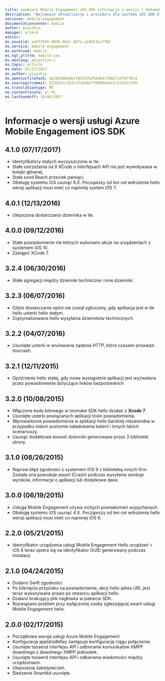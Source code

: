 ```yaml
---
title: aaaAzure Mobile Engagement iOS SDK informacje o wersji | Dokumentacja firmy Microsoft
description: "Najnowsze aktualizacje i procedury dla systemu iOS SDK dla usługi Azure Mobile Engagement"
services: mobile-engagement
documentationcenter: mobile
author: piyushjo
manager: erikre
editor: 
ms.assetid: a43ff0f6-90d5-4b3c-8d7a-a1db21bc776b
ms.service: mobile-engagement
ms.workload: mobile
ms.tgt_pltfrm: mobile-ios
ms.devlang: objective-c
ms.topic: article
ms.date: 07/17/2017
ms.author: piyushjo
ms.openlocfilehash: ae29d200ebb1784357b29edbd1f66b71df0778cd
ms.sourcegitcommit: 523283cc1b3c37c428e77850964dc1c33742c5f0
ms.translationtype: MT
ms.contentlocale: pl-PL
ms.lasthandoff: 10/06/2017
---
```

# <a name="azure-mobile-engagement-ios-sdk-release-notes"></a>Informacje o wersji usługi Azure Mobile Engagement iOS SDK

## <a name="410-07172017"></a>4.1.0 (07/17/2017)
* Identyfikatory stałych wyczyszczone w tle.
* Stałe ostrzeżenia na 9 XCode o interfejsach API nie jest wywoływana w kolejki głównej.
* Stała sond Reach przeciek pamięci.
* Obsługę systemu iOS usunąć 6.X. Począwszy od ten cel wdrożenia hello wersji aplikacji musi mieć co najmniej system iOS 7.

## <a name="401-12132016"></a>4.0.1 (12/13/2016)
* Ulepszona dostarczania dziennika w tle.

## <a name="400-09122016"></a>4.0.0 (09/12/2016)
* Stałe powiadomienie nie których wykonano akcje na urządzeniach z systemem iOS 10.
* Zastąpić XCode 7.

## <a name="324-06302016"></a>3.2.4 (06/30/2016)
* Stałe agregacji między dzienniki techniczne i inne dzienniki.

## <a name="323-06072016"></a>3.2.3 (06/07/2016)
* Gdzie dostarczanie opinii nie został zgłoszony, gdy aplikacja jest w tle hello usterki hello stałym.
* Zoptymalizowane hello wysyłania dzienników technicznych.

## <a name="322-04072016"></a>3.2.2 (04/07/2016)
* Usunięte usterki w anulowania żądania HTTP, która czasami prowadzi toocrash.

## <a name="321-12112015"></a>3.2.1 (12/11/2015)
* Opóźnienie hello stałej, gdy nowe wystąpienie aplikacji jest wyzwalana przez powiadomienie dotyczące linków bezpośrednich

## <a name="320-10082015"></a>3.2.0 (10/08/2015)
* Włączone kodu bitowego w toomake SDK hello działać z **Xcode 7**.
* Usunięte usterki powiązanych aplikacji tooin powiadomienia.
* Wprowadzone powiadomienia w aplikacji hello bardziej niezawodna w przypadku niskim poziomie naładowania baterii i innych takich scenariuszy.
* Usunąć dodatkowe konsoli dzienniki generowane przez 3 biblioteki strony.

## <a name="310-08262015"></a>3.1.0 (08/26/2015)
* Napraw błąd zgodności z systemem iOS 9 z biblioteką innych firm. Została ona powoduje awarii (Crash) podczas wysyłania sonduje wyników, informacje o aplikacji lub dodatkowe dane.

## <a name="300-06192015"></a>3.0.0 (06/19/2015)
* Usługa Mobile Engagement używa cichych powiadomień wypychanych.
* Obsługę systemu iOS usunąć 4.X. Począwszy od ten cel wdrożenia hello wersji aplikacji musi mieć co najmniej iOS 6.

## <a name="220-05212015"></a>2.2.0 (05/21/2015)
* Identyfikator urządzenia usługi Mobile Engagement Hello urządzeń < iOS 6 teraz opiera się na identyfikator GUID generowany podczas instalacji.

## <a name="210-04242015"></a>2.1.0 (04/24/2015)
* Dodano Swift zgodności.
* Po kliknięciu przycisku na powiadomienie, akcji hello adres URL jest teraz wykonywane prawo po otwarciu aplikacji hello.
* Dodano brakujący plik nagłówka w pakiecie SDK.
* Rozwiązano problem przy wyłączonej osoby zgłaszającej awarii usługi Mobile Engagement hello.

## <a name="200-02172015"></a>2.0.0 (02/17/2015)
* Początkowa wersja usługi Azure Mobile Engagement
* Konfiguracja appId/sdkKey zastępuje konfigurację ciągu połączenia.
* Usunięte toosend interfejsu API i odbieranie komunikatów XMPP dowolnego z dowolnego XMPP jednostek.
* Usunięte toosend interfejsu API i odbierania wiadomości między urządzeniami.
* Ulepszenia zabezpieczeń.
* Śledzenie SmartAd usunięte.
